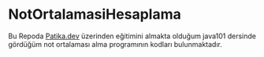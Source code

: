 # NotOrtalamasiHesaplama
Bu Repoda [Patika.dev](https://www.patika.dev/tr) üzerinden eğitimini almakta olduğum java101 dersinde gördüğüm not ortalaması alma programının kodları bulunmaktadır.
